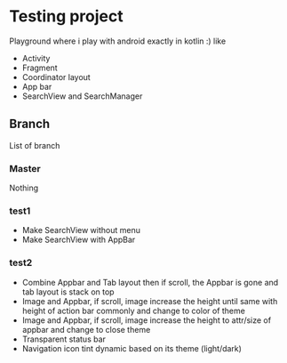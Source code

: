 # Testing project
Playground where i play with android exactly in kotlin :) like
- Activity
- Fragment
- Coordinator layout
- App bar
- SearchView and SearchManager
## Branch
List of branch
### Master
Nothing
### test1
- Make SearchView without menu
- Make SearchView with AppBar
### test2
- Combine Appbar and Tab layout then if scroll, the Appbar is gone and tab layout is stack on top
- Image and Appbar, if scroll, image increase the height until same with height of action bar
commonly and change to color of theme
- Image and Appbar, if scroll, image increase the height to attr/size of appbar and change to close theme
- Transparent status bar
- Navigation icon tint dynamic based on its theme (light/dark)